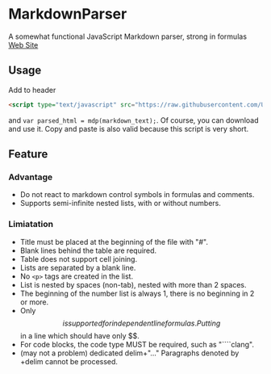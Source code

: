 # MarkdownParser
A somewhat functional JavaScript Markdown parser, strong in formulas [Web Site](https://umemotoctrl.github.io/MarkdownParser/)

## Usage

Add to header

```html
<script type="text/javascript" src="https://raw.githubusercontent.com/UmemotoCtrl/MarkdownParser/master/docs/js/mdp.js"></script>
```

and  `var parsed_html = mdp(markdown_text);`. Of course, you can download and use it. Copy and paste is also valid because this script is very short.

## Feature

### Advantage

* Do not react to markdown control symbols in formulas and comments.
* Supports semi-infinite nested lists, with or without numbers.

### Limiatation

* Title must be placed at the beginning of the file with "#".
* Blank lines behind the table are required.
* Table does not support cell joining.
* Lists are separated by a blank line.
* No `<p>` tags are created in the list.
* List is nested by spaces (non-tab), nested with more than 2 spaces.
* The beginning of the number list is always 1, there is no beginning in 2 or more.
* Only $$ is supported for independent line formulas. Putting $$ in a line which should have only $$.
* For code blocks, the code type MUST be required, such as "````clang".
* (may not a problem) dedicated delim+"..." Paragraphs denoted by +delim cannot be processed.	

